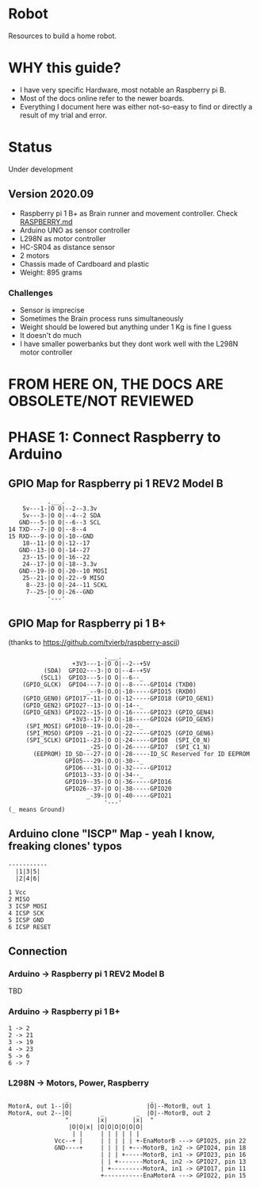 # Robot

Resources to build a home robot.


# WHY this guide?
- I have very specific Hardware, most notable an <old> Raspberry pi B.  
- Most of the docs online refer to the newer boards.  
- Everything I document here was either not-so-easy to find or directly a result of my trial and error.  

# Status

Under development

## Version 2020.09
- Raspberry pi 1 B+ as Brain runner and movement controller. Check [RASPBERRY.md](RASPBERRY.md)  
- Arduino UNO as sensor controller  
- L298N as motor controller  
- HC-SR04 as distance sensor  
- 2 motors  
- Chassis made of Cardboard and plastic  
- Weight: 895 grams  
### Challenges
- Sensor is imprecise  
- Sometimes the Brain process runs simultaneously  
- Weight should be lowered but anything under 1 Kg is fine I guess  
- It doesn't do much  
- I have smaller powerbanks but they dont work well with the L298N motor controller  


# FROM HERE ON, THE DOCS ARE OBSOLETE/NOT REVIEWED

# PHASE 1: Connect Raspberry to Arduino
## GPIO Map for Raspberry pi 1 REV2 Model B 

```
           .___.              
    5v---1-|O O|--2--3.3v  
    5v---3-|O O|--4--2 SDA  
   GND---5-|O O|--6--3 SCL  
14 TXD---7-|O O|--8--4  
15 RXD---9-|O O|-10--GND  
    18--11-|O O|-12--17  
   GND--13-|O O|-14--27  
    23--15-|O O|-16--22  
    24--17-|O O|-18--3.3v  
   GND--19-|O O|-20--10 MOSI  
    25--21-|O O|-22--9 MISO  
     8--23-|O O|-24--11 SCKL  
     7--25-|O O|-26--GND  
           '---'

```
## GPIO Map for Raspberry pi 1 B+ 
(thanks to https://github.com/tvierb/raspberry-ascii)
```
                           .___.              
                  +3V3---1-|O O|--2--+5V
          (SDA)  GPIO2---3-|O O|--4--+5V
         (SCL1)  GPIO3---5-|O O|--6--_
    (GPIO_GLCK)  GPIO4---7-|O O|--8-----GPIO14 (TXD0)
                      _--9-|O.O|-10-----GPIO15 (RXD0)
    (GPIO_GEN0) GPIO17--11-|O O|-12-----GPIO18 (GPIO_GEN1)
    (GPIO_GEN2) GPIO27--13-|O O|-14--_
    (GPIO_GEN3) GPIO22--15-|O O|-16-----GPIO23 (GPIO_GEN4)
                  +3V3--17-|O O|-18-----GPIO24 (GPIO_GEN5)
     (SPI_MOSI) GPIO10--19-|O.O|-20--_
     (SPI_MOSO) GPIO9 --21-|O O|-22-----GPIO25 (GPIO_GEN6)
     (SPI_SCLK) GPIO11--23-|O O|-24-----GPIO8  (SPI_C0_N)
                      _-25-|O O|-26-----GPIO7  (SPI_C1_N)
       (EEPROM) ID_SD---27-|O O|-28-----ID_SC Reserved for ID EEPROM
                GPIO5---29-|O.O|-30--_
                GPIO6---31-|O O|-32-----GPIO12
                GPIO13--33-|O O|-34--_
                GPIO19--35-|O O|-36-----GPIO16
                GPIO26--37-|O O|-38-----GPIO20
                      _-39-|O O|-40-----GPIO21
                           '---'
(_ means Ground)
```

## Arduino clone "ISCP" Map - yeah I know, freaking clones' typos
```
-----------
  |1|3|5|  
  |2|4|6|  
  
1 Vcc  
2 MISO  
3 ICSP MOSI  
4 ICSP SCK  
5 ICSP GND  
6 ICSP RESET  
```

## Connection
### Arduino -> Raspberry pi 1 REV2 Model B 
TBD

### Arduino -> Raspberry pi 1 B+ 
```
1 -> 2  
2 -> 21  
3 -> 19  
4 -> 23  
5 -> 6  
6 -> 7  
```

### L298N -> Motors, Power, Raspberry
```
                _                       _
MotorA, out 1--|O|                     |O|--MotorB, out 1
MotorA, out 2--|O|        _         _  |O|--MotorB, out 2
                "        |x|       |x|  "
                 |O|O|x| |O|O|O|O|O|O|
                  | |     | | | | | |
             Vcc--+ |     | | | | | +-EnaMotorB ---> GPIO25, pin 22
             GND----+     | | | | +---MotorB, in2 -> GPIO24, pin 18
                          | | | +-----MotorB, in1 -> GPIO23, pin 16 
                          | | +-------MotorA, in2 -> GPIO27, pin 13
                          | +---------MotorA, in1 -> GPIO17, pin 11
                          +-----------EnaMotorA ---> GPIO22, pin 15

 ```
 
